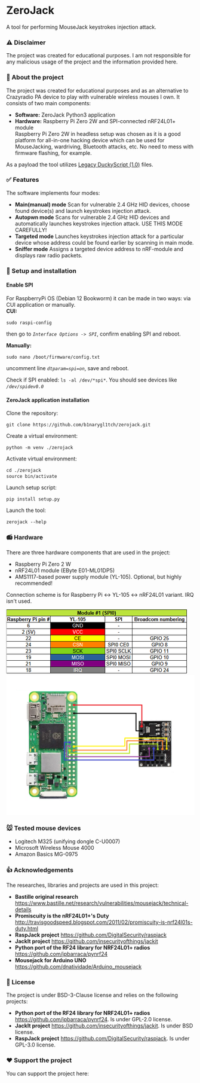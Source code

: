 # ZeroJack
A tool for performing MouseJack keystrokes injection attack.

### :warning: Disclaimer
The project was created for educational purposes. I am not responsible for any malicious usage of the project and the information provided here.

### :space_invader: About the project
The project was created for educational purposes and as an alternative to Crazyradio PA device to play with vulnerable wireless mouses I own.
It consists of two main components:
* **Software:** ZeroJack Python3 application
* **Hardware:** Raspberry Pi Zero 2W and SPI-connected nRF24L01+ module  
Raspberry Pi Zero 2W in headless setup was chosen as it is a good platform for all-in-one hacking device which can be used for MouseJacking, wardriving, Bluetooth attacks, etc.
No need to mess with firmware flashing, for example.
  
As a payload the tool utilizes [Legacy DuckyScript (1.0)](https://github.com/hak5/usbrubberducky-payloads?tab=readme-ov-file#legacy-duckyscript-10) files.

### :white_check_mark: Features
The software implements four modes:
* **Main(manual) mode** Scan for vulnerable 2.4 GHz HID devices, choose found device(s) and launch keystrokes injection attack.
* **Autopwn mode** Scans for vulnerable 2.4 GHz HID devices and automatically launches keystrokes injection attack. USE THIS MODE CAREFULLY!
* **Targeted mode** Launches keystrokes injection attack for a particular device whose address could be found earlier by scanning in main mode.
* **Sniffer mode** Assigns a targeted device address to nRF-module and displays raw radio packets.

### :floppy_disk: Setup and installation
#### Enable SPI 
For RaspberryPi OS (Debian 12 Bookworm) it can be made in two ways: via CUI application or manually.  
**CUI:**
```
sudo raspi-config
```
then go to _```Interface Options -> SPI```_, confirm enabling SPI and reboot.  

**Manually:**
```
sudo nano /boot/firmware/config.txt
```
uncomment line _```dtparam=spi=on```_, save and reboot.

Check if SPI enabled: ```ls -al /dev/*spi*```. You should see devices like _```/dev/spidev0.0```_  
  
#### ZeroJack application installation
Clone the repository:
```
git clone https://github.com/b1narygl1tch/zerojack.git
```
Create a virtual environment:
```
python -m venv ./zerojack
```
Activate virtual environment:
```
cd ./zerojack
source bin/activate
```
Launch setup script:
```
pip install setup.py
```
Launch the tool:
```
zerojack --help
```

### :radio: Hardware
There are three hardware components that are used in the project:
* Raspberry Pi Zero 2 W
* nRF24L01 module (EByte E01-ML01DP5)
* AMS1117-based power supply module (YL-105). Optional, but highly recommended!  

Connection scheme is for Raspberry Pi <-> YL-105 <-> nRF24L01 variant. IRQ isn't used.  

![](./images/Pinout.png)
![](./images/ConnectionScheme.png)

### :mouse: Tested mouse devices
* Logitech M325 (unifying dongle C-U0007)
* Microsoft Wireless Mouse 4000
* Amazon Basics MG-0975

### :thumbsup: Acknowledgements
The researches, libraries and projects are used in this project:
* **Bastille original research** https://www.bastille.net/research/vulnerabilities/mousejack/technical-details
* **Promiscuity is the nRF24L01+'s Duty** http://travisgoodspeed.blogspot.com/2011/02/promiscuity-is-nrf24l01s-duty.html
* **RaspJack project** https://github.com/DigitalSecurity/raspjack
* **JackIt project** https://github.com/insecurityofthings/jackit
* **Python port of the RF24 library for NRF24L01+ radios** https://github.com/jpbarraca/pynrf24
* **Mousejack for Arduino UNO** https://github.com/dnatividade/Arduino_mousejack

### :scroll: License
The project is under BSD-3-Clause license and relies on the following projects:
* **Python port of the RF24 library for NRF24L01+ radios** https://github.com/jpbarraca/pynrf24. Is under GPL-2.0 license.
* **JackIt project** https://github.com/insecurityofthings/jackit. Is under BSD license.
* **RaspJack project** https://github.com/DigitalSecurity/raspjack. Is under GPL-3.0 license.

### :heart: Support the project
You can support the project here:
